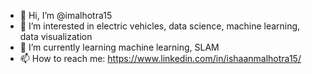 - 👋 Hi, I’m @imalhotra15
- 👀 I’m interested in electric vehicles, data science, machine learning, data visualization
- 🌱 I’m currently learning machine learning, SLAM 
- 📫 How to reach me: https://www.linkedin.com/in/ishaanmalhotra15/

<!---
imalhotra15/imalhotra15 is a ✨ special ✨ repository because its `README.md` (this file) appears on your GitHub profile.
You can click the Preview link to take a look at your changes.
--->
